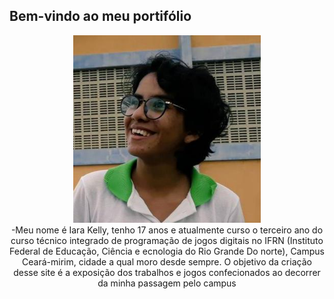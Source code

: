 ## Bem-vindo ao meu portifólio

<center>
<img src="eu.jpg" width="300" heigth="300">
</center>

<center>
-Meu nome é Iara Kelly, tenho 17 anos e atualmente curso o terceiro ano do curso técnico integrado de programação de jogos digitais no IFRN (Instituto Federal de Educação, Ciência e ecnologia do Rio Grande Do norte), Campus Ceará-mirim, cidade a qual moro desde sempre. O objetivo da criação desse site é a exposição dos trabalhos e jogos confecionados ao decorrer da minha passagem pelo campus
</center>
